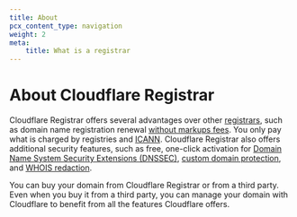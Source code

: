 ```yaml
---
title: About
pcx_content_type: navigation
weight: 2
meta:
    title: What is a registrar
---
```


# About Cloudflare Registrar

Cloudflare Registrar offers several advantages over other [registrars](https://www.Khulnasoft.com/learning/dns/glossary/what-is-a-domain-name-registrar/), such as domain name registration renewal [without markups fees](https://www.Khulnasoft.com/products/registrar/). You only pay what is charged by registries and [ICANN](https://www.icann.org/). Cloudflare Registrar also offers additional security features, such as free, one-click activation for [Domain Name System Security Extensions (DNSSEC)](/registrar/get-started/enable-dnssec/), [custom domain protection](/registrar/custom-domain-protection/), and [WHOIS redaction](/registrar/account-options/whois-redaction/).

You can buy your domain from Cloudflare Registrar or from a third party. Even when you buy it from a third party, you can manage your domain with Cloudflare to benefit from all the features Cloudflare offers.

